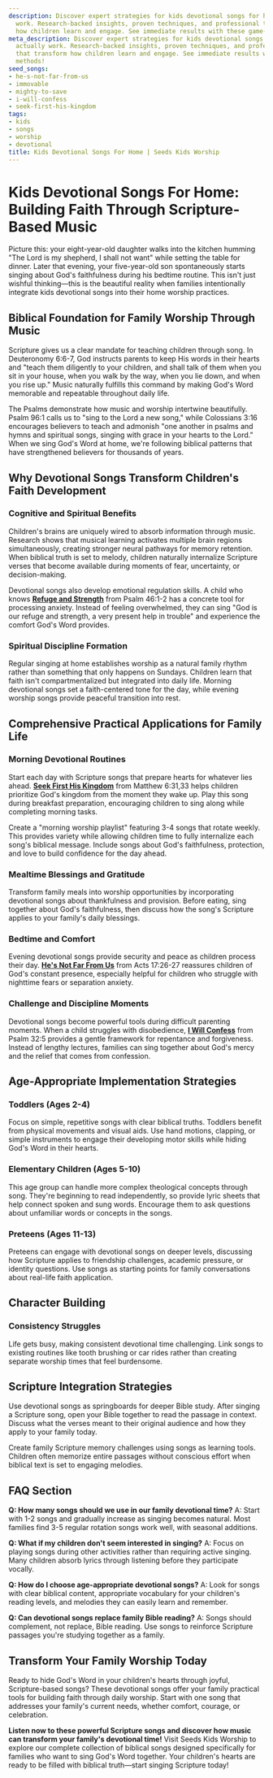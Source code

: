 ```yaml
---
description: Discover expert strategies for kids devotional songs for home that actually
  work. Research-backed insights, proven techniques, and professional tips that transform
  how children learn and engage. See immediate results with these game-changing methods!
meta_description: Discover expert strategies for kids devotional songs for home that
  actually work. Research-backed insights, proven techniques, and professional tips
  that transform how children learn and engage. See immediate results with these game-changing
  methods!
seed_songs:
- he-s-not-far-from-us
- immovable
- mighty-to-save
- i-will-confess
- seek-first-his-kingdom
tags:
- kids
- songs
- worship
- devotional
title: Kids Devotional Songs For Home | Seeds Kids Worship
---
```

# Kids Devotional Songs For Home: Building Faith Through Scripture-Based Music

Picture this: your eight-year-old daughter walks into the kitchen humming "The Lord is my shepherd, I shall not want" while setting the table for dinner. Later that evening, your five-year-old son spontaneously starts singing about God's faithfulness during his bedtime routine. This isn't just wishful thinking—this is the beautiful reality when families intentionally integrate kids devotional songs into their home worship practices.

## Biblical Foundation for Family Worship Through Music

Scripture gives us a clear mandate for teaching children through song. In Deuteronomy 6:6-7, God instructs parents to keep His words in their hearts and "teach them diligently to your children, and shall talk of them when you sit in your house, when you walk by the way, when you lie down, and when you rise up." Music naturally fulfills this command by making God's Word memorable and repeatable throughout daily life.

The Psalms demonstrate how music and worship intertwine beautifully. Psalm 96:1 calls us to "sing to the Lord a new song," while Colossians 3:16 encourages believers to teach and admonish "one another in psalms and hymns and spiritual songs, singing with grace in your hearts to the Lord." When we sing God's Word at home, we're following biblical patterns that have strengthened believers for thousands of years.

## Why Devotional Songs Transform Children's Faith Development

### Cognitive and Spiritual Benefits

Children's brains are uniquely wired to absorb information through music. Research shows that musical learning activates multiple brain regions simultaneously, creating stronger neural pathways for memory retention. When biblical truth is set to melody, children naturally internalize Scripture verses that become available during moments of fear, uncertainty, or decision-making.

Devotional songs also develop emotional regulation skills. A child who knows [**Refuge and Strength**](https://seedskidsworship.com/product/refuge-and-strength-psalm-461-2-2/) from Psalm 46:1-2 has a concrete tool for processing anxiety. Instead of feeling overwhelmed, they can sing "God is our refuge and strength, a very present help in trouble" and experience the comfort God's Word provides.

### Spiritual Discipline Formation

Regular singing at home establishes worship as a natural family rhythm rather than something that only happens on Sundays. Children learn that faith isn't compartmentalized but integrated into daily life. Morning devotional songs set a faith-centered tone for the day, while evening worship songs provide peaceful transition into rest.

## Comprehensive Practical Applications for Family Life

### Morning Devotional Routines

Start each day with Scripture songs that prepare hearts for whatever lies ahead. [**Seek First His Kingdom**](https://seedskidsworship.com/product/seek-first-his-kingdom-matthew-631-33-2/) from Matthew 6:31,33 helps children prioritize God's kingdom from the moment they wake up. Play this song during breakfast preparation, encouraging children to sing along while completing morning tasks.

Create a "morning worship playlist" featuring 3-4 songs that rotate weekly. This provides variety while allowing children time to fully internalize each song's biblical message. Include songs about God's faithfulness, protection, and love to build confidence for the day ahead.

### Mealtime Blessings and Gratitude

Transform family meals into worship opportunities by incorporating devotional songs about thankfulness and provision. Before eating, sing together about God's faithfulness, then discuss how the song's Scripture applies to your family's daily blessings.

### Bedtime and Comfort

Evening devotional songs provide security and peace as children process their day. [**He's Not Far From Us**](https://seedskidsworship.com/product/hes-not-far-from-us-acts-1726-27-2/) from Acts 17:26-27 reassures children of God's constant presence, especially helpful for children who struggle with nighttime fears or separation anxiety.

### Challenge and Discipline Moments

Devotional songs become powerful tools during difficult parenting moments. When a child struggles with disobedience, [**I Will Confess**](https://seedskidsworship.com/product/i-will-confess-psalm-325/) from Psalm 32:5 provides a gentle framework for repentance and forgiveness. Instead of lengthy lectures, families can sing together about God's mercy and the relief that comes from confession.

## Age-Appropriate Implementation Strategies

### Toddlers (Ages 2-4)
Focus on simple, repetitive songs with clear biblical truths. Toddlers benefit from physical movements and visual aids. Use hand motions, clapping, or simple instruments to engage their developing motor skills while hiding God's Word in their hearts.

### Elementary Children (Ages 5-10)
This age group can handle more complex theological concepts through song. They're beginning to read independently, so provide lyric sheets that help connect spoken and sung words. Encourage them to ask questions about unfamiliar words or concepts in the songs.

### Preteens (Ages 11-13)
Preteens can engage with devotional songs on deeper levels, discussing how Scripture applies to friendship challenges, academic pressure, or identity questions. Use songs as starting points for family conversations about real-life faith application.

## Character Building

### Consistency Struggles
Life gets busy, making consistent devotional time challenging. Link songs to existing routines like tooth brushing or car rides rather than creating separate worship times that feel burdensome.

## Scripture Integration Strategies

Use devotional songs as springboards for deeper Bible study. After singing a Scripture song, open your Bible together to read the passage in context. Discuss what the verses meant to their original audience and how they apply to your family today.

Create family Scripture memory challenges using songs as learning tools. Children often memorize entire passages without conscious effort when biblical text is set to engaging melodies.

## FAQ Section

**Q: How many songs should we use in our family devotional time?**
A: Start with 1-2 songs and gradually increase as singing becomes natural. Most families find 3-5 regular rotation songs work well, with seasonal additions.

**Q: What if my children don't seem interested in singing?**
A: Focus on playing songs during other activities rather than requiring active singing. Many children absorb lyrics through listening before they participate vocally.

**Q: How do I choose age-appropriate devotional songs?**
A: Look for songs with clear biblical content, appropriate vocabulary for your children's reading levels, and melodies they can easily learn and remember.

**Q: Can devotional songs replace family Bible reading?**
A: Songs should complement, not replace, Bible reading. Use songs to reinforce Scripture passages you're studying together as a family.

## Transform Your Family Worship Today

Ready to hide God's Word in your children's hearts through joyful, Scripture-based songs? These devotional songs offer your family practical tools for building faith through daily worship. Start with one song that addresses your family's current needs, whether comfort, courage, or celebration.

**Listen now to these powerful Scripture songs and discover how music can transform your family's devotional time!** Visit Seeds Kids Worship to explore our complete collection of biblical songs designed specifically for families who want to sing God's Word together. Your children's hearts are ready to be filled with biblical truth—start singing Scripture today!

<script type="application/ld+json">
{
  "@context": "https://schema.org",
  "@type": "Article",
  "headline": "Kids Devotional Songs For Home",
  "author": {
    "@type": "Organization",
    "name": "Seeds Kids Worship"
  },
  "publisher": {
    "@type": "Organization",
    "name": "Seeds Kids Worship",
    "logo": {
      "@type": "ImageObject",
      "url": "https://seedskidsworship.com/logo.png"
    }
  },
  "datePublished": "2025-09-05T11:21:56.157929",
  "dateModified": "2025-09-05T11:21:56.157941",
  "description": "Discover expert strategies for kids devotional songs for home that actually work. Research-backed insights, proven techniques, and professional tips that transf",
  "mainEntityOfPage": {
    "@type": "WebPage",
    "@id": "https://seedskidsworship.com/activities/kids-devotional-songs-for-home/"
  }
}
</script>

<script type="application/ld+json">
{
  "@context": "https://schema.org",
  "@type": "Product",
  "name": "He's Not Far From Us",
  "description": "A song about God's nearness and presence with us",
  "url": "https://seedskidsworship.com/product/hes-not-far-from-us-acts-1726-27-2/",
  "brand": {
    "@type": "Brand",
    "name": "Seeds Kids Worship"
  },
  "category": "Children's Christian Music",
  "album": "I AM with You"
}
</script>

<script type="application/ld+json">
{
  "@context": "https://schema.org",
  "@type": "Product",
  "name": "Immovable",
  "description": "Steadfast song about being immovable in the work of the Lord from 1 Corinthians 15:57-58",
  "url": "https://seedskidsworship.com/product/immovable-1-corinthians-1557-58/",
  "brand": {
    "@type": "Brand",
    "name": "Seeds Kids Worship"
  },
  "category": "Children's Christian Music",
  "album": "Power"
}
</script>

<script type="application/ld+json">
{
  "@context": "https://schema.org",
  "@type": "Product",
  "name": "Mighty To Save",
  "description": "Powerful song declaring God as mighty to save and rejoicing over us from Zephaniah 3:17",
  "url": "https://seedskidsworship.com/product/mighty-to-save-zephaniah-317/",
  "brand": {
    "@type": "Brand",
    "name": "Seeds Kids Worship"
  },
